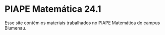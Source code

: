 # PIAPE Matemática 24.1
 

Esse site contém os materiais trabalhados no PIAPE Matemática do campus Blumenau. 